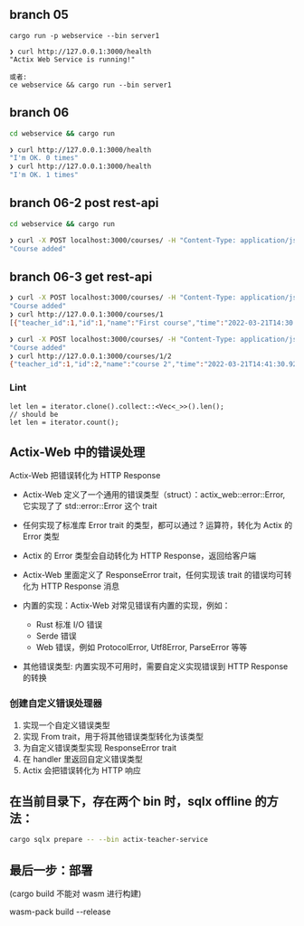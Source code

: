 ## branch 05

```
cargo run -p webservice --bin server1

❯ curl http://127.0.0.1:3000/health
"Actix Web Service is running!"

或者:
ce webservice && cargo run --bin server1
```

## branch 06

```sh
cd webservice && cargo run

❯ curl http://127.0.0.1:3000/health
"I'm OK. 0 times"
❯ curl http://127.0.0.1:3000/health
"I'm OK. 1 times"
```

## branch 06-2 post rest-api

```sh
cd webservice && cargo run

❯ curl -X POST localhost:3000/courses/ -H "Content-Type: application/json" -d '{"teacher_id":1, "name":"First course"}'
"Course added"
```

## branch 06-3 get rest-api

```sh
❯ curl -X POST localhost:3000/courses/ -H "Content-Type: application/json" -d '{"teacher_id":1, "name":"First course"}'
"Course added"
❯ curl http://127.0.0.1:3000/courses/1
[{"teacher_id":1,"id":1,"name":"First course","time":"2022-03-21T14:30:25.223233906"}]
```

```sh
❯ curl -X POST localhost:3000/courses/ -H "Content-Type: application/json" -d '{"teacher_id":1, "name":"course 3"}'
"Course added"
❯ curl http://127.0.0.1:3000/courses/1/2
{"teacher_id":1,"id":2,"name":"course 2","time":"2022-03-21T14:41:30.927924580"}
```

### Lint

```
let len = iterator.clone().collect::<Vec<_>>().len();
// should be
let len = iterator.count();
```

## Actix-Web 中的错误处理

Actix-Web 把错误转化为 HTTP Response

- Actix-Web 定义了一个通用的错误类型（struct）：actix_web::error::Error, 它实现了了 std::error::Error 这个 trait

- 任何实现了标准库 Error trait 的类型，都可以通过 ? 运算符，转化为 Actix 的 Error 类型

- Actix 的 Error 类型会自动转化为 HTTP Response，返回给客户端

- Actix-Web 里面定义了 ResponseError trait，任何实现该 trait 的错误均可转化为 HTTP Response 消息

- 内置的实现：Actix-Web 对常见错误有内置的实现，例如：

  - Rust 标准 I/O 错误
  - Serde 错误
  - Web 错误，例如 ProtocolError, Utf8Error, ParseError 等等

- 其他错误类型: 内置实现不可用时，需要自定义实现错误到 HTTP Response 的转换

### 创建自定义错误处理器

1. 实现一个自定义错误类型
2. 实现 From trait，用于将其他错误类型转化为该类型
3. 为自定义错误类型实现 ResponseError trait
4. 在 handler 里返回自定义错误类型
5. Actix 会把错误转化为 HTTP 响应

## 在当前目录下，存在两个 bin 时，sqlx offline 的方法：

```sh
cargo sqlx prepare -- --bin actix-teacher-service
```

## 最后一步：部署

(cargo build 不能对 wasm 进行构建)

wasm-pack build --release
